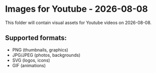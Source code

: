 # Images for Youtube - 2026-08-08

This folder will contain visual assets for Youtube videos on 2026-08-08.

## Supported formats:
- PNG (thumbnails, graphics)
- JPG/JPEG (photos, backgrounds)
- SVG (logos, icons)
- GIF (animations)

